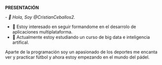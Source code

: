 **PRESENTACIÓN**

*- 👋 Hola, Soy @CristianCeballos2.*
- 👀 Estoy interesado en seguir formandome en el desarrolo de aplicaciones multiplataforma.
- 🌱 Actualmente estoy estudiando un curso de big data e inteligencia artifical.

Aparte de la programación soy un apasionado de los deportes me encanta ver y practicar fútbol y ahora estoy empezando en el mundo del pádel.
